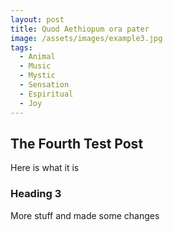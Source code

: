 ```yaml
---  
layout: post  
title: Quod Aethiopum ora pater  
image: /assets/images/example3.jpg  
tags:  
  - Animal  
  - Music  
  - Mystic  
  - Sensation  
  - Espiritual  
  - Joy  
---
```


## The Fourth Test Post 

Here is what it is 

### Heading 3

More stuff and made some changes